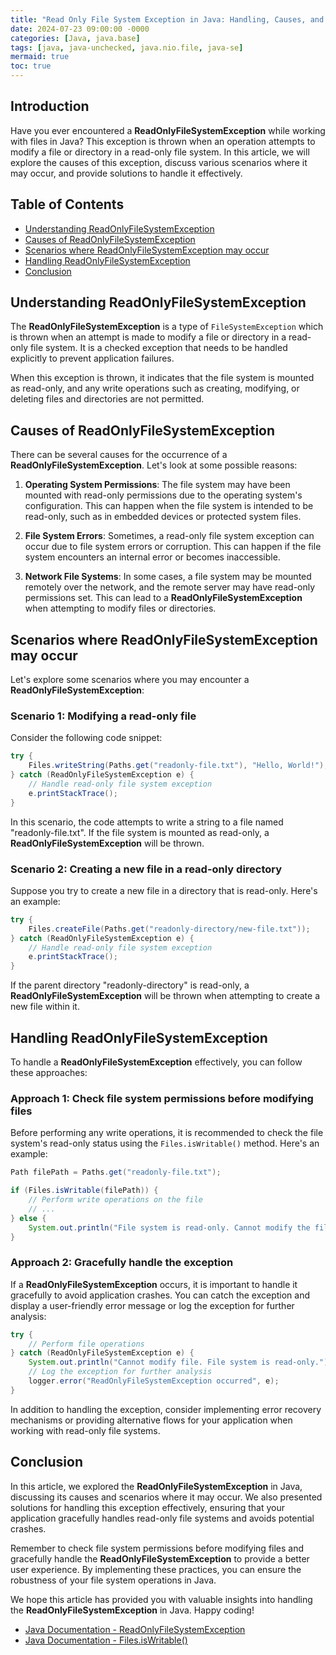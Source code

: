 ```yaml
---
title: "Read Only File System Exception in Java: Handling, Causes, and Solutions"
date: 2024-07-23 09:00:00 -0000
categories: [Java, java.base]
tags: [java, java-unchecked, java.nio.file, java-se]
mermaid: true
toc: true
---
```



## Introduction
Have you ever encountered a **ReadOnlyFileSystemException** while working with files in Java? This exception is thrown when an operation attempts to modify a file or directory in a read-only file system. In this article, we will explore the causes of this exception, discuss various scenarios where it may occur, and provide solutions to handle it effectively.

## Table of Contents
- [Understanding ReadOnlyFileSystemException](#understanding-readonlyfilesystemexception)
- [Causes of ReadOnlyFileSystemException](#causes-of-readonlyfilesystemexception)
- [Scenarios where ReadOnlyFileSystemException may occur](#scenarios-where-readonlyfilesystemexception-may-occur)
- [Handling ReadOnlyFileSystemException](#handling-readonlyfilesystemexception)
- [Conclusion](#conclusion)

## Understanding ReadOnlyFileSystemException
The **ReadOnlyFileSystemException** is a type of `FileSystemException` which is thrown when an attempt is made to modify a file or directory in a read-only file system. It is a checked exception that needs to be handled explicitly to prevent application failures.

When this exception is thrown, it indicates that the file system is mounted as read-only, and any write operations such as creating, modifying, or deleting files and directories are not permitted.

## Causes of ReadOnlyFileSystemException
There can be several causes for the occurrence of a **ReadOnlyFileSystemException**. Let's look at some possible reasons:

1. **Operating System Permissions**: The file system may have been mounted with read-only permissions due to the operating system's configuration. This can happen when the file system is intended to be read-only, such as in embedded devices or protected system files.

2. **File System Errors**: Sometimes, a read-only file system exception can occur due to file system errors or corruption. This can happen if the file system encounters an internal error or becomes inaccessible.

3. **Network File Systems**: In some cases, a file system may be mounted remotely over the network, and the remote server may have read-only permissions set. This can lead to a **ReadOnlyFileSystemException** when attempting to modify files or directories.

## Scenarios where ReadOnlyFileSystemException may occur
Let's explore some scenarios where you may encounter a **ReadOnlyFileSystemException**:

### Scenario 1: Modifying a read-only file
Consider the following code snippet:

```java
try {
    Files.writeString(Paths.get("readonly-file.txt"), "Hello, World!");
} catch (ReadOnlyFileSystemException e) {
    // Handle read-only file system exception
    e.printStackTrace();
}
```

In this scenario, the code attempts to write a string to a file named "readonly-file.txt". If the file system is mounted as read-only, a **ReadOnlyFileSystemException** will be thrown.

### Scenario 2: Creating a new file in a read-only directory
Suppose you try to create a new file in a directory that is read-only. Here's an example:

```java
try {
    Files.createFile(Paths.get("readonly-directory/new-file.txt"));
} catch (ReadOnlyFileSystemException e) {
    // Handle read-only file system exception
    e.printStackTrace();
}
```

If the parent directory "readonly-directory" is read-only, a **ReadOnlyFileSystemException** will be thrown when attempting to create a new file within it.

## Handling ReadOnlyFileSystemException
To handle a **ReadOnlyFileSystemException** effectively, you can follow these approaches:

### Approach 1: Check file system permissions before modifying files
Before performing any write operations, it is recommended to check the file system's read-only status using the `Files.isWritable()` method. Here's an example:

```java
Path filePath = Paths.get("readonly-file.txt");

if (Files.isWritable(filePath)) {
    // Perform write operations on the file
    // ...
} else {
    System.out.println("File system is read-only. Cannot modify the file.");
}
```

### Approach 2: Gracefully handle the exception
If a **ReadOnlyFileSystemException** occurs, it is important to handle it gracefully to avoid application crashes. You can catch the exception and display a user-friendly error message or log the exception for further analysis:

```java
try {
    // Perform file operations
} catch (ReadOnlyFileSystemException e) {
    System.out.println("Cannot modify file. File system is read-only.");
    // Log the exception for further analysis
    logger.error("ReadOnlyFileSystemException occurred", e);
}
```

In addition to handling the exception, consider implementing error recovery mechanisms or providing alternative flows for your application when working with read-only file systems.

## Conclusion
In this article, we explored the **ReadOnlyFileSystemException** in Java, discussing its causes and scenarios where it may occur. We also presented solutions for handling this exception effectively, ensuring that your application gracefully handles read-only file systems and avoids potential crashes.

Remember to check file system permissions before modifying files and gracefully handle the **ReadOnlyFileSystemException** to provide a better user experience. By implementing these practices, you can ensure the robustness of your file system operations in Java.

We hope this article has provided you with valuable insights into handling the **ReadOnlyFileSystemException** in Java. Happy coding!

- [Java Documentation - ReadOnlyFileSystemException](https://docs.oracle.com/en/java/javase/14/docs/api/java.base/java/nio/file/ReadOnlyFileSystemException.html)
- [Java Documentation - Files.isWritable()](https://docs.oracle.com/en/java/javase/14/docs/api/java.base/java/nio/file/Files.html#isWritable(java.nio.file.Path))